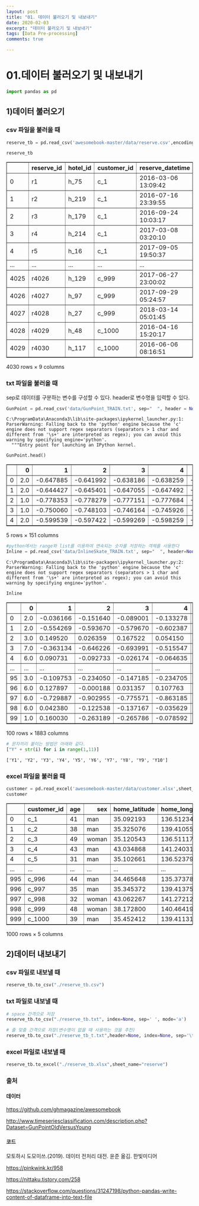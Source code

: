 ```yaml
---
layout: post
title: "01. 데이터 불러오기 및 내보내기"
date: 2020-02-03
excerpt: "데이터 불러오기 및 내보내기"
tags: [Data Pre-processing]
comments: true

---
```



# 01.데이터 불러오기 및 내보내기


```python
import pandas as pd
```

## 1)데이터 불러오기
### csv 파일을 불러올 때


```python
reserve_tb = pd.read_csv('awesomebook-master/data/reserve.csv',encoding='UTF-8')
```


```python
reserve_tb
```




<div>
<style scoped>
    .dataframe tbody tr th:only-of-type {
        vertical-align: middle;
    }

    .dataframe tbody tr th {
        vertical-align: top;
    }

    .dataframe thead th {
        text-align: right;
    }
</style>
<table border="1" class="dataframe">
  <thead>
    <tr style="text-align: right;">
      <th></th>
      <th>reserve_id</th>
      <th>hotel_id</th>
      <th>customer_id</th>
      <th>reserve_datetime</th>
      <th>checkin_date</th>
      <th>checkin_time</th>
      <th>checkout_date</th>
      <th>people_num</th>
      <th>total_price</th>
    </tr>
  </thead>
  <tbody>
    <tr>
      <td>0</td>
      <td>r1</td>
      <td>h_75</td>
      <td>c_1</td>
      <td>2016-03-06 13:09:42</td>
      <td>2016-03-26</td>
      <td>10:00:00</td>
      <td>2016-03-29</td>
      <td>4</td>
      <td>97200</td>
    </tr>
    <tr>
      <td>1</td>
      <td>r2</td>
      <td>h_219</td>
      <td>c_1</td>
      <td>2016-07-16 23:39:55</td>
      <td>2016-07-20</td>
      <td>11:30:00</td>
      <td>2016-07-21</td>
      <td>2</td>
      <td>20600</td>
    </tr>
    <tr>
      <td>2</td>
      <td>r3</td>
      <td>h_179</td>
      <td>c_1</td>
      <td>2016-09-24 10:03:17</td>
      <td>2016-10-19</td>
      <td>09:00:00</td>
      <td>2016-10-22</td>
      <td>2</td>
      <td>33600</td>
    </tr>
    <tr>
      <td>3</td>
      <td>r4</td>
      <td>h_214</td>
      <td>c_1</td>
      <td>2017-03-08 03:20:10</td>
      <td>2017-03-29</td>
      <td>11:00:00</td>
      <td>2017-03-30</td>
      <td>4</td>
      <td>194400</td>
    </tr>
    <tr>
      <td>4</td>
      <td>r5</td>
      <td>h_16</td>
      <td>c_1</td>
      <td>2017-09-05 19:50:37</td>
      <td>2017-09-22</td>
      <td>10:30:00</td>
      <td>2017-09-23</td>
      <td>3</td>
      <td>68100</td>
    </tr>
    <tr>
      <td>...</td>
      <td>...</td>
      <td>...</td>
      <td>...</td>
      <td>...</td>
      <td>...</td>
      <td>...</td>
      <td>...</td>
      <td>...</td>
      <td>...</td>
    </tr>
    <tr>
      <td>4025</td>
      <td>r4026</td>
      <td>h_129</td>
      <td>c_999</td>
      <td>2017-06-27 23:00:02</td>
      <td>2017-07-10</td>
      <td>09:30:00</td>
      <td>2017-07-11</td>
      <td>2</td>
      <td>16000</td>
    </tr>
    <tr>
      <td>4026</td>
      <td>r4027</td>
      <td>h_97</td>
      <td>c_999</td>
      <td>2017-09-29 05:24:57</td>
      <td>2017-10-09</td>
      <td>10:30:00</td>
      <td>2017-10-10</td>
      <td>2</td>
      <td>41800</td>
    </tr>
    <tr>
      <td>4027</td>
      <td>r4028</td>
      <td>h_27</td>
      <td>c_999</td>
      <td>2018-03-14 05:01:45</td>
      <td>2018-04-02</td>
      <td>11:30:00</td>
      <td>2018-04-04</td>
      <td>2</td>
      <td>74800</td>
    </tr>
    <tr>
      <td>4028</td>
      <td>r4029</td>
      <td>h_48</td>
      <td>c_1000</td>
      <td>2016-04-16 15:20:17</td>
      <td>2016-05-10</td>
      <td>09:30:00</td>
      <td>2016-05-13</td>
      <td>4</td>
      <td>540000</td>
    </tr>
    <tr>
      <td>4029</td>
      <td>r4030</td>
      <td>h_117</td>
      <td>c_1000</td>
      <td>2016-06-06 08:16:51</td>
      <td>2016-07-06</td>
      <td>09:00:00</td>
      <td>2016-07-09</td>
      <td>1</td>
      <td>44100</td>
    </tr>
  </tbody>
</table>
<p>4030 rows × 9 columns</p>
</div>



### txt 파일을 불러올 때
sep로 데이터를 구분하는 변수를 구성할 수 있다.
header로 변수명을 입력할 수 있다.


```python
GunPoint = pd.read_csv('data/GunPoint_TRAIN.txt', sep="  ", header = None)
```

    C:\ProgramData\Anaconda3\lib\site-packages\ipykernel_launcher.py:1: ParserWarning: Falling back to the 'python' engine because the 'c' engine does not support regex separators (separators > 1 char and different from '\s+' are interpreted as regex); you can avoid this warning by specifying engine='python'.
      """Entry point for launching an IPython kernel.
    


```python
GunPoint.head()
```




<div>
<style scoped>
    .dataframe tbody tr th:only-of-type {
        vertical-align: middle;
    }

    .dataframe tbody tr th {
        vertical-align: top;
    }

    .dataframe thead th {
        text-align: right;
    }
</style>
<table border="1" class="dataframe">
  <thead>
    <tr style="text-align: right;">
      <th></th>
      <th>0</th>
      <th>1</th>
      <th>2</th>
      <th>3</th>
      <th>4</th>
      <th>5</th>
      <th>6</th>
      <th>7</th>
      <th>8</th>
      <th>9</th>
      <th>...</th>
      <th>141</th>
      <th>142</th>
      <th>143</th>
      <th>144</th>
      <th>145</th>
      <th>146</th>
      <th>147</th>
      <th>148</th>
      <th>149</th>
      <th>150</th>
    </tr>
  </thead>
  <tbody>
    <tr>
      <td>0</td>
      <td>2.0</td>
      <td>-0.647885</td>
      <td>-0.641992</td>
      <td>-0.638186</td>
      <td>-0.638259</td>
      <td>-0.638345</td>
      <td>-0.638697</td>
      <td>-0.643049</td>
      <td>-0.643768</td>
      <td>-0.645050</td>
      <td>...</td>
      <td>-0.639264</td>
      <td>-0.639716</td>
      <td>-0.639735</td>
      <td>-0.640184</td>
      <td>-0.639235</td>
      <td>-0.639395</td>
      <td>-0.640231</td>
      <td>-0.640429</td>
      <td>-0.638666</td>
      <td>-0.638657</td>
    </tr>
    <tr>
      <td>1</td>
      <td>2.0</td>
      <td>-0.644427</td>
      <td>-0.645401</td>
      <td>-0.647055</td>
      <td>-0.647492</td>
      <td>-0.646910</td>
      <td>-0.643884</td>
      <td>-0.639731</td>
      <td>-0.638094</td>
      <td>-0.635297</td>
      <td>...</td>
      <td>-0.641140</td>
      <td>-0.641426</td>
      <td>-0.639267</td>
      <td>-0.637797</td>
      <td>-0.637680</td>
      <td>-0.635260</td>
      <td>-0.635490</td>
      <td>-0.634934</td>
      <td>-0.634497</td>
      <td>-0.631596</td>
    </tr>
    <tr>
      <td>2</td>
      <td>1.0</td>
      <td>-0.778353</td>
      <td>-0.778279</td>
      <td>-0.777151</td>
      <td>-0.777684</td>
      <td>-0.775900</td>
      <td>-0.772421</td>
      <td>-0.765464</td>
      <td>-0.762275</td>
      <td>-0.763752</td>
      <td>...</td>
      <td>-0.722055</td>
      <td>-0.718712</td>
      <td>-0.713534</td>
      <td>-0.710021</td>
      <td>-0.704126</td>
      <td>-0.703263</td>
      <td>-0.703393</td>
      <td>-0.704196</td>
      <td>-0.707605</td>
      <td>-0.707120</td>
    </tr>
    <tr>
      <td>3</td>
      <td>1.0</td>
      <td>-0.750060</td>
      <td>-0.748103</td>
      <td>-0.746164</td>
      <td>-0.745926</td>
      <td>-0.743767</td>
      <td>-0.743805</td>
      <td>-0.745213</td>
      <td>-0.745082</td>
      <td>-0.745727</td>
      <td>...</td>
      <td>-0.721667</td>
      <td>-0.724661</td>
      <td>-0.729229</td>
      <td>-0.728940</td>
      <td>-0.727834</td>
      <td>-0.728244</td>
      <td>-0.726453</td>
      <td>-0.725517</td>
      <td>-0.725191</td>
      <td>-0.724679</td>
    </tr>
    <tr>
      <td>4</td>
      <td>2.0</td>
      <td>-0.599539</td>
      <td>-0.597422</td>
      <td>-0.599269</td>
      <td>-0.598259</td>
      <td>-0.597582</td>
      <td>-0.591303</td>
      <td>-0.589020</td>
      <td>-0.587533</td>
      <td>-0.585462</td>
      <td>...</td>
      <td>-0.644036</td>
      <td>-0.643885</td>
      <td>-0.645742</td>
      <td>-0.646458</td>
      <td>-0.646464</td>
      <td>-0.645585</td>
      <td>-0.642412</td>
      <td>-0.643337</td>
      <td>-0.636803</td>
      <td>-0.631716</td>
    </tr>
  </tbody>
</table>
<p>5 rows × 151 columns</p>
</div>




```python
#python에서는 range와 list를 이용하여 연속되는 숫자를 저장하는 객체를 사용한다
Inline = pd.read_csv('data/InlineSkate_TRAIN.txt', sep="  ", header=None, names = list(range(0,1883)))
```

    C:\ProgramData\Anaconda3\lib\site-packages\ipykernel_launcher.py:2: ParserWarning: Falling back to the 'python' engine because the 'c' engine does not support regex separators (separators > 1 char and different from '\s+' are interpreted as regex); you can avoid this warning by specifying engine='python'.
      
    


```python
Inline
```




<div>
<style scoped>
    .dataframe tbody tr th:only-of-type {
        vertical-align: middle;
    }

    .dataframe tbody tr th {
        vertical-align: top;
    }

    .dataframe thead th {
        text-align: right;
    }
</style>
<table border="1" class="dataframe">
  <thead>
    <tr style="text-align: right;">
      <th></th>
      <th>0</th>
      <th>1</th>
      <th>2</th>
      <th>3</th>
      <th>4</th>
      <th>5</th>
      <th>6</th>
      <th>7</th>
      <th>8</th>
      <th>9</th>
      <th>...</th>
      <th>1873</th>
      <th>1874</th>
      <th>1875</th>
      <th>1876</th>
      <th>1877</th>
      <th>1878</th>
      <th>1879</th>
      <th>1880</th>
      <th>1881</th>
      <th>1882</th>
    </tr>
  </thead>
  <tbody>
    <tr>
      <td>0</td>
      <td>2.0</td>
      <td>-0.036166</td>
      <td>-0.151640</td>
      <td>-0.089001</td>
      <td>-0.133278</td>
      <td>-0.077171</td>
      <td>-0.117890</td>
      <td>-0.081651</td>
      <td>-0.092772</td>
      <td>-0.093733</td>
      <td>...</td>
      <td>-0.140388</td>
      <td>-0.152267</td>
      <td>-0.183843</td>
      <td>-0.165659</td>
      <td>-0.149096</td>
      <td>-0.155756</td>
      <td>-0.180096</td>
      <td>-0.127859</td>
      <td>-0.192024</td>
      <td>-0.110382</td>
    </tr>
    <tr>
      <td>1</td>
      <td>2.0</td>
      <td>-0.554269</td>
      <td>-0.593670</td>
      <td>-0.579670</td>
      <td>-0.602387</td>
      <td>-0.604805</td>
      <td>-0.601307</td>
      <td>-0.604456</td>
      <td>-0.632654</td>
      <td>-0.620529</td>
      <td>...</td>
      <td>-0.466001</td>
      <td>-0.462562</td>
      <td>-0.492212</td>
      <td>-0.469993</td>
      <td>-0.495644</td>
      <td>-0.493976</td>
      <td>-0.531907</td>
      <td>-0.498096</td>
      <td>-0.537827</td>
      <td>-0.517406</td>
    </tr>
    <tr>
      <td>2</td>
      <td>3.0</td>
      <td>0.149520</td>
      <td>0.026359</td>
      <td>0.167522</td>
      <td>0.054150</td>
      <td>0.092847</td>
      <td>0.085971</td>
      <td>0.109042</td>
      <td>0.105863</td>
      <td>0.105697</td>
      <td>...</td>
      <td>0.407589</td>
      <td>0.401735</td>
      <td>0.413609</td>
      <td>0.418236</td>
      <td>0.401963</td>
      <td>0.404071</td>
      <td>0.403469</td>
      <td>0.376418</td>
      <td>0.367226</td>
      <td>0.409763</td>
    </tr>
    <tr>
      <td>3</td>
      <td>7.0</td>
      <td>-0.363134</td>
      <td>-0.646226</td>
      <td>-0.693991</td>
      <td>-0.515547</td>
      <td>-0.631538</td>
      <td>-0.628675</td>
      <td>-0.601326</td>
      <td>-0.651290</td>
      <td>-0.617221</td>
      <td>...</td>
      <td>-0.451168</td>
      <td>-0.436118</td>
      <td>-0.433549</td>
      <td>-0.452010</td>
      <td>-0.404250</td>
      <td>-0.458801</td>
      <td>-0.524101</td>
      <td>-0.413477</td>
      <td>-0.552416</td>
      <td>-0.562536</td>
    </tr>
    <tr>
      <td>4</td>
      <td>6.0</td>
      <td>0.090731</td>
      <td>-0.092733</td>
      <td>-0.026174</td>
      <td>-0.064635</td>
      <td>-0.089953</td>
      <td>-0.062950</td>
      <td>-0.079535</td>
      <td>-0.083377</td>
      <td>-0.101649</td>
      <td>...</td>
      <td>-0.050490</td>
      <td>-0.049658</td>
      <td>-0.062375</td>
      <td>-0.073720</td>
      <td>-0.097504</td>
      <td>-0.103053</td>
      <td>-0.082875</td>
      <td>-0.143076</td>
      <td>-0.078123</td>
      <td>-0.142347</td>
    </tr>
    <tr>
      <td>...</td>
      <td>...</td>
      <td>...</td>
      <td>...</td>
      <td>...</td>
      <td>...</td>
      <td>...</td>
      <td>...</td>
      <td>...</td>
      <td>...</td>
      <td>...</td>
      <td>...</td>
      <td>...</td>
      <td>...</td>
      <td>...</td>
      <td>...</td>
      <td>...</td>
      <td>...</td>
      <td>...</td>
      <td>...</td>
      <td>...</td>
      <td>...</td>
    </tr>
    <tr>
      <td>95</td>
      <td>3.0</td>
      <td>-0.109753</td>
      <td>-0.234050</td>
      <td>-0.147185</td>
      <td>-0.234705</td>
      <td>-0.194007</td>
      <td>-0.236216</td>
      <td>-0.213819</td>
      <td>-0.228062</td>
      <td>-0.248193</td>
      <td>...</td>
      <td>-0.541173</td>
      <td>-0.547204</td>
      <td>-0.562614</td>
      <td>-0.557521</td>
      <td>-0.548480</td>
      <td>-0.581823</td>
      <td>-0.573105</td>
      <td>-0.553638</td>
      <td>-0.628804</td>
      <td>-0.523307</td>
    </tr>
    <tr>
      <td>96</td>
      <td>6.0</td>
      <td>0.127897</td>
      <td>-0.000188</td>
      <td>0.031357</td>
      <td>0.107763</td>
      <td>0.048947</td>
      <td>0.080089</td>
      <td>0.105487</td>
      <td>0.073951</td>
      <td>0.070994</td>
      <td>...</td>
      <td>0.054495</td>
      <td>0.049642</td>
      <td>0.068174</td>
      <td>0.066708</td>
      <td>0.074728</td>
      <td>0.075721</td>
      <td>0.054056</td>
      <td>0.110701</td>
      <td>0.090602</td>
      <td>0.052547</td>
    </tr>
    <tr>
      <td>97</td>
      <td>6.0</td>
      <td>-0.729887</td>
      <td>-0.902955</td>
      <td>-0.775571</td>
      <td>-0.863185</td>
      <td>-0.837534</td>
      <td>-0.813621</td>
      <td>-0.840028</td>
      <td>-0.840141</td>
      <td>-0.850774</td>
      <td>...</td>
      <td>-0.604726</td>
      <td>-0.591823</td>
      <td>-0.592820</td>
      <td>-0.617414</td>
      <td>-0.615494</td>
      <td>-0.621524</td>
      <td>-0.584289</td>
      <td>-0.619423</td>
      <td>-0.581230</td>
      <td>-0.604634</td>
    </tr>
    <tr>
      <td>98</td>
      <td>6.0</td>
      <td>0.042380</td>
      <td>-0.122538</td>
      <td>-0.137167</td>
      <td>-0.035629</td>
      <td>-0.114190</td>
      <td>-0.092562</td>
      <td>-0.054051</td>
      <td>-0.098257</td>
      <td>-0.092949</td>
      <td>...</td>
      <td>-0.366270</td>
      <td>-0.350480</td>
      <td>-0.363706</td>
      <td>-0.394490</td>
      <td>-0.354260</td>
      <td>-0.370133</td>
      <td>-0.411336</td>
      <td>-0.316156</td>
      <td>-0.380744</td>
      <td>-0.399600</td>
    </tr>
    <tr>
      <td>99</td>
      <td>1.0</td>
      <td>0.160030</td>
      <td>-0.263189</td>
      <td>-0.265786</td>
      <td>-0.078592</td>
      <td>-0.249215</td>
      <td>-0.172169</td>
      <td>-0.156717</td>
      <td>-0.264859</td>
      <td>-0.203736</td>
      <td>...</td>
      <td>4.076195</td>
      <td>4.117292</td>
      <td>4.128463</td>
      <td>4.175765</td>
      <td>4.223917</td>
      <td>4.218484</td>
      <td>4.228584</td>
      <td>4.300086</td>
      <td>4.339348</td>
      <td>4.318956</td>
    </tr>
  </tbody>
</table>
<p>100 rows × 1883 columns</p>
</div>




```python
# 문자끼리 붙이는 방법은 아래와 같다.
["Y" + str(i) for i in range(1,11)]
```




    ['Y1', 'Y2', 'Y3', 'Y4', 'Y5', 'Y6', 'Y7', 'Y8', 'Y9', 'Y10']



### excel 파일을 불러올 때


```python
customer = pd.read_excel('awesomebook-master/data/customer.xlsx',sheet_name="customer")
customer
```




<div>
<style scoped>
    .dataframe tbody tr th:only-of-type {
        vertical-align: middle;
    }

    .dataframe tbody tr th {
        vertical-align: top;
    }

    .dataframe thead th {
        text-align: right;
    }
</style>
<table border="1" class="dataframe">
  <thead>
    <tr style="text-align: right;">
      <th></th>
      <th>customer_id</th>
      <th>age</th>
      <th>sex</th>
      <th>home_latitude</th>
      <th>home_longitude</th>
    </tr>
  </thead>
  <tbody>
    <tr>
      <td>0</td>
      <td>c_1</td>
      <td>41</td>
      <td>man</td>
      <td>35.092193</td>
      <td>136.512347</td>
    </tr>
    <tr>
      <td>1</td>
      <td>c_2</td>
      <td>38</td>
      <td>man</td>
      <td>35.325076</td>
      <td>139.410551</td>
    </tr>
    <tr>
      <td>2</td>
      <td>c_3</td>
      <td>49</td>
      <td>woman</td>
      <td>35.120543</td>
      <td>136.511179</td>
    </tr>
    <tr>
      <td>3</td>
      <td>c_4</td>
      <td>43</td>
      <td>man</td>
      <td>43.034868</td>
      <td>141.240314</td>
    </tr>
    <tr>
      <td>4</td>
      <td>c_5</td>
      <td>31</td>
      <td>man</td>
      <td>35.102661</td>
      <td>136.523797</td>
    </tr>
    <tr>
      <td>...</td>
      <td>...</td>
      <td>...</td>
      <td>...</td>
      <td>...</td>
      <td>...</td>
    </tr>
    <tr>
      <td>995</td>
      <td>c_996</td>
      <td>44</td>
      <td>man</td>
      <td>34.465648</td>
      <td>135.373787</td>
    </tr>
    <tr>
      <td>996</td>
      <td>c_997</td>
      <td>35</td>
      <td>man</td>
      <td>35.345372</td>
      <td>139.413754</td>
    </tr>
    <tr>
      <td>997</td>
      <td>c_998</td>
      <td>32</td>
      <td>woman</td>
      <td>43.062267</td>
      <td>141.272126</td>
    </tr>
    <tr>
      <td>998</td>
      <td>c_999</td>
      <td>48</td>
      <td>woman</td>
      <td>38.172800</td>
      <td>140.464198</td>
    </tr>
    <tr>
      <td>999</td>
      <td>c_1000</td>
      <td>39</td>
      <td>man</td>
      <td>35.452412</td>
      <td>139.411310</td>
    </tr>
  </tbody>
</table>
<p>1000 rows × 5 columns</p>
</div>



## 2)데이터 내보내기
### csv 파일로 내보낼 때


```python
reserve_tb.to_csv("./reserve_tb.csv")
```

### txt 파일로 내보낼 때


```python
# space 간격으로 저장
reserve_tb.to_csv("./reserve_tb.txt", index=None, sep=' ', mode='a')
```


```python
# 줄 맞춤 간격으로 저장(변수명이 없을 때 사용하는 것을 추천)
reserve_tb.to_csv("./reserve_tb_t.txt",header=None, index=None, sep='\t', mode='a')
```

### excel 파일로 내보낼 때


```python
reserve_tb.to_excel("./reserve_tb.xlsx",sheet_name="reserve")
```

### 출처

#### 데이터

https://github.com/ghmagazine/awesomebook

http://www.timeseriesclassification.com/description.php?Dataset=GunPointOldVersusYoung

#### 코드

모토하시 도모미쓰.(2019). 데이터 전처리 대전. 윤준 옮김. 한빛미디어

https://pinkwink.kr/958

https://nittaku.tistory.com/258

https://stackoverflow.com/questions/31247198/python-pandas-write-content-of-dataframe-into-text-file

